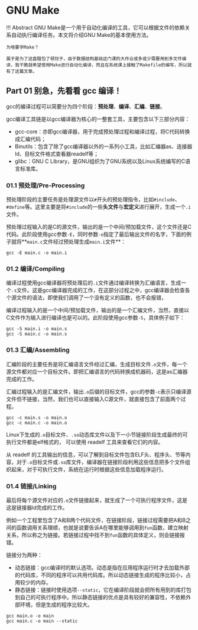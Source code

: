 # GNU Make

!!! Abstract 
    GNU Make是一个用于自动化编译的工具，它可以根据文件的依赖关系自动执行编译任务。本文将介绍GNU Make的基本使用方法。

    为啥要学Make？

    属于是为了这盘醋包了顿饺子，由于数据结构基础这门课的大作业或多或少需要用到多文件编译，我干脆就希望使用Make进行自动化编译，而且在系统课上接触了Makefile的编写，所以就有了这篇文章。

## Part 01 别急，先看看 gcc 编译！

gcc的编译过程可以简要分为四个阶段：**预处理**、**编译**、**汇编**、**链接**。

gcc编译工具链是以gcc编译器为核心的一整套工具，主要包含以下三部分内容：

- gcc-core：亦即gcc编译器，用于完成预处理过程和编译过程，将C代码转换成汇编代码；
- Binutils：包含了除了gcc编译器以外的一系列小工具，比如汇编器as、连接器ld、目标文件格式查看器readelf等；
- glibc：GNU C Library，是GNU组织为了GNU系统以及Linux系统编写的C语言标准库。

### 01.1 预处理/Pre-Processing

预处理阶段的主要任务是处理源文件以`#`开头的预处理指令，比如`#include`、`#define`等。这里主要是将`#include`的一些**头文件**与**宏定义**进行展开，生成一个`.i`文件。

预处理过程输入的是C的源文件，输出的是一个中间/预加载文件，这个文件还是C代码。此阶段使用gcc参数`-E`，同时参数`-o`指定了最后输出文件的名字，下面的例子就将**`main.c`文件经过预处理生成`main.i`文件**：

```shell
gcc -E main.c -o main.i
```

### 01.2 编译/Compiling

编译过程使用gcc编译器将预处理后的`.i`文件通过编译转换为汇编语言，生成一个`.s`文件。这是gcc编译器完成的工作，在这部分过程之中，gcc编译器会检查各个源文件的语法，即使我们调用了一个没有定义的函数，也不会报错，

编译过程输入的是一个中间/预加载文件，输出的是一个汇编文件，当然，直接以C文件作为输入进行编译也是可以的。此阶段使用gcc参数`-S`，具体例子如下：

```shell
gcc -S main.i -o main.s
gcc -S main.c -o main.s
```

### 01.3 汇编/Assembling

汇编阶段的主要任务是将汇编语言文件经过汇编，生成目标文件`.o`文件，每一个源文件都对应一个目标文件。即把汇编语言的代码转换成机器码，这是as汇编器完成的工作。

汇编过程输入的是汇编文件，输出`.o`后缀的目标文件，gcc的参数`-c`表示只编译源文件但不链接，当然，我们也可以直接输入C源文件，就直接包含了前面两个过程。

```shell
gcc -c main.s -o main.o
gcc -c main.c -o main.o
```

Linux下生成的`.o`目标文件、`.so`动态库文件以及下一小节链接阶段生成最终的可执行文件都是elf格式的， 可以使用 readelf 工具来查看它们的内容。

从 readelf 的工具输出的信息，可以了解到目标文件包含ELF头、程序头、节等内容，对于`.o`目标文件或`.so`库文件，编译器在链接阶段利用这些信息把多个文件组织起来，对于可执行文件，系统在运行时根据这些信息加载程序运行。

### 01.4 链接/Linking

最后将每个源文件对应的`.o`文件链接起来，就生成了一个可执行程序文件，这是这是链接器ld完成的工作。

例如一个工程里包含了A和B两个代码文件，在链接阶段，链接过程需要把A和B之间的函数调用关系理顺，也就是说要告诉A在哪里能够调用到`fun`函数，建立映射关系，所以称之为链接。若链接过程中找不到`fun`函数的具体定义，则会链接报错。

链接分为两种：

- 动态链接：gcc编译时的默认选项。动态是指在应用程序运行时才去加载外部的代码库，不同的程序可以共用代码库。所以动态链接生成的程序比较小，占用较少的内存。
- 静态链接：链接时使用选项`--static`，它在编译阶段就会把所有用到的库打包到自己的可执行程序中。所以静态链接的优点是具有较好的兼容性，不依赖外部环境，但是生成的程序比较大。

```shell
gcc main.o -o main
gcc main.c -o main --static
```